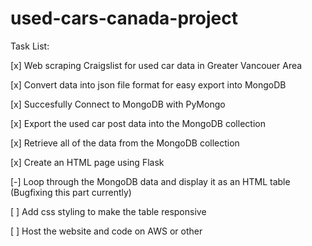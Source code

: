 # used-cars-canada-project

Task List:

[x] Web scraping Craigslist for used car data in Greater Vancouer Area

[x] Convert data into json file format for easy export into MongoDB

[x] Succesfully Connect to MongoDB with PyMongo

[x] Export the used car post data into the MongoDB collection

[x] Retrieve all of the data from the MongoDB collection

[x] Create an HTML page using Flask

[-] Loop through the MongoDB data and display it as an HTML table (Bugfixing this part currently)

[ ] Add css styling to make the table responsive

[ ] Host the website and code on AWS or other
